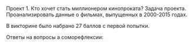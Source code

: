 Проект 1. Кто хочет стать миллионером кинопроката?
Задача проекта. Проанализировать данные о фильмах, выпущенных в 2000-2015 годах.

В викторине было набрано 27 баллов с первой попытки.

Ответы на вопросы а соморефлексии:

